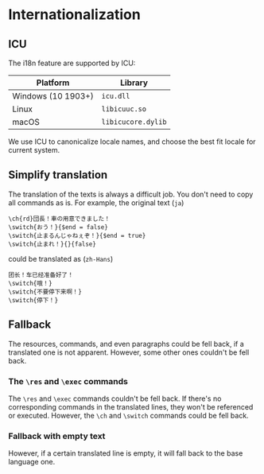 # Internationalization
## ICU
The i18n feature are supported by ICU:

| Platform           | Library            |
| ------------------ | ------------------ |
| Windows (10 1903+) | `icu.dll`          |
| Linux              | `libicuuc.so`      |
| macOS              | `libicucore.dylib` |

We use ICU to canonicalize locale names, and choose the best fit locale for current system.

## Simplify translation
The translation of the texts is always a difficult job. You don't need to copy all commands as is.
For example, the original text (`ja`)
``` ignore
\ch{rd}団長！車の用意できました！
\switch{おう！}{$end = false}
\switch{止まるんじゃねぇぞ！}{$end = true}
\switch{止まれ！}{}{false}
```
could be translated as (`zh-Hans`)
``` ignore
团长！车已经准备好了！
\switch{哦！}
\switch{不要停下来啊！}
\switch{停下！}
```

## Fallback
The resources, commands, and even paragraphs could be fell back, if a translated one is not apparent.
However, some other ones couldn't be fell back.

### The `\res` and `\exec` commands
The `\res` and `\exec` commands couldn't be fell back.
If there's no corresponding commands in the translated lines, they won't be referenced or executed. However, the `\ch` and `\switch` commands could be fell back.

### Fallback with empty text
However, if a certain translated line is empty, it will fall back to the base language one.
